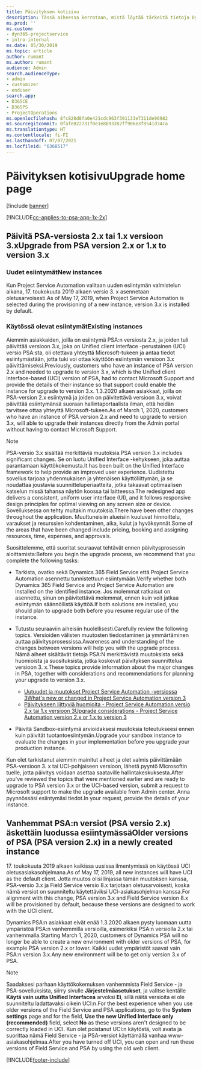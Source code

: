 ```yaml
---
title: Päivityksen kotisivu
description: Tässä aiheessa kerrotaan, mistä löytää tärkeitä tietoja Dynamics 365 Project Service Automationin uusista ja muuttuneista ominaisuuksista, ja uuteen versioon päivittämisen prosessista.
ms.prod: ''
ms.custom:
- dyn365-projectservice
- intro-internal
ms.date: 05/30/2019
ms.topic: article
author: rumant
ms.author: rumant
audience: Admin
search.audienceType:
- admin
- customizer
- enduser
search.app:
- D365CE
- D365PS
- ProjectOperations
ms.openlocfilehash: 8fc820d8fa0e421cdc963f391133e7311de96982
ms.sourcegitcommit: 0fafe022731f0e1e8693382ff906e3f8541d34ca
ms.translationtype: HT
ms.contentlocale: fi-FI
ms.lasthandoff: 07/07/2021
ms.locfileid: "6368517"
---
```

# <a name="upgrade-home-page"></a><span data-ttu-id="927ea-103">Päivityksen kotisivu</span><span class="sxs-lookup"><span data-stu-id="927ea-103">Upgrade home page</span></span>

[!include [banner](../includes/psa-now-project-operations.md)]

[!INCLUDE[cc-applies-to-psa-app-1x-2x](../includes/cc-applies-to-psa-app-1x-2x.md)]

## <a name="upgrade-from-psa-version-2x-or-1x-to-version-3x"></a><span data-ttu-id="927ea-104">Päivitä PSA-versiosta 2.x tai 1.x versioon 3.x</span><span class="sxs-lookup"><span data-stu-id="927ea-104">Upgrade from PSA version 2.x or 1.x to version 3.x</span></span>

### <a name="new-instances"></a><span data-ttu-id="927ea-105">Uudet esiintymät</span><span class="sxs-lookup"><span data-stu-id="927ea-105">New instances</span></span>

<span data-ttu-id="927ea-106">Kun Project Service Automation valitaan uuden esiintymän valmistelun aikana, 17. toukokuuta 2019 alkaen versio 3. x asennetaan oletusarvoisesti.</span><span class="sxs-lookup"><span data-stu-id="927ea-106">As of May 17, 2019, when Project Service Automation is selected during the provisioning of a new instance, version 3.x is installed by default.</span></span>

### <a name="existing-instances"></a><span data-ttu-id="927ea-107">Käytössä olevat esiintymät</span><span class="sxs-lookup"><span data-stu-id="927ea-107">Existing instances</span></span>

<span data-ttu-id="927ea-108">Aiemmin asiakkaiden, joilla on esiintymä PSA:n versiosta 2.x, ja joiden tuli päivittää versioon 3.x, joka on Unified client interface -perustainen (UCI) versio PSA:sta, oli otettava yhteyttä Microsoft-tukeen ja antaa tiedot esiintymästään, jotta tuki voi ottaa käyttöön esiintymän versioon 3.x päivittämiseksi.</span><span class="sxs-lookup"><span data-stu-id="927ea-108">Previously, customers who have an instance of PSA version 2.x and needed to upgrade to version 3.x, which is the Unified client interface-based (UCI) version of PSA, had to contact Microsoft Support and provide the details of their instance so that support could enable the instance for upgrade to version 3.x.</span></span> <span data-ttu-id="927ea-109">1.3.2020 alkaen asiakkaat, joilla on PSA-version 2.x esiintymä ja joiden on päivitettävä versioon 3.x, voivat päivittää esiintymänsä suoraan hallintaportaalista ilman, että heidän tarvitsee ottaa yhteyttä Microsoft-tukeen.</span><span class="sxs-lookup"><span data-stu-id="927ea-109">As of March 1, 2020, customers who have an instance of PSA version 2.x and need to upgrade to version 3.x, will able to upgrade their instances directly from the Admin portal without having to contact Microsoft Support.</span></span>  

> [!NOTE]
> <span data-ttu-id="927ea-110">PSA-versio 3.x sisältää merkittäviä muutoksia.</span><span class="sxs-lookup"><span data-stu-id="927ea-110">PSA version 3.x includes significant changes.</span></span> <span data-ttu-id="927ea-111">Se on luotu Unified Interface -kehykseen, joka auttaa parantamaan käyttökokemusta.</span><span class="sxs-lookup"><span data-stu-id="927ea-111">It has been built on the Unified Interface framework to help provide an improved user experience.</span></span> <span data-ttu-id="927ea-112">Uudistettu sovellus tarjoaa yhdenmukaisen ja yhtenäisen käyttöliittymän, ja se noudattaa joustavia suunnitteluperiaatteita, jotka takaavat optimaalisen katselun missä tahansa näytön koossa tai laitteessa.</span><span class="sxs-lookup"><span data-stu-id="927ea-112">The redesigned app delivers a consistent, uniform user interface (UI), and it follows responsive design principles for optimal viewing on any screen size or device.</span></span> <span data-ttu-id="927ea-113">Sovelluksessa on tehty muitakin muutoksia.</span><span class="sxs-lookup"><span data-stu-id="927ea-113">There have been other changes throughout the application.</span></span> <span data-ttu-id="927ea-114">Muuttuneisiin alueisiin kuuluvat hinnoittelu, varaukset ja resurssien kohdentaminen, aika, kulut ja hyväksynnät.</span><span class="sxs-lookup"><span data-stu-id="927ea-114">Some of the areas that have been changed include pricing, booking and assigning resources, time, expenses, and approvals.</span></span>

<span data-ttu-id="927ea-115">Suosittelemme, että suoritat seuraavat tehtävät ennen päivitysprosessin aloittamista:</span><span class="sxs-lookup"><span data-stu-id="927ea-115">Before you begin the upgrade process, we recommend that you complete the following tasks:</span></span>

- <span data-ttu-id="927ea-116">Tarkista, ovatko sekä Dynamics 365 Field Service että Project Service Automation asennettu tunnistettuun esiintymään.</span><span class="sxs-lookup"><span data-stu-id="927ea-116">Verify whether both Dynamics 365 Field Service and Project Service Automation are installed on the identified instance.</span></span> <span data-ttu-id="927ea-117">Jos molemmat ratkaisut on asennettu, sinun on päivitettävä molemmat, ennen kuin voit jatkaa esiintymän säännöllistä käyttöä.</span><span class="sxs-lookup"><span data-stu-id="927ea-117">If both solutions are installed, you should plan to upgrade both before you resume regular use of the instance.</span></span>
- <span data-ttu-id="927ea-118">Tutustu seuraaviin aiheisiin huolellisesti.</span><span class="sxs-lookup"><span data-stu-id="927ea-118">Carefully review the following topics.</span></span> <span data-ttu-id="927ea-119">Versioiden välisten muutosten tiedostaminen ja ymmärtäminen auttaa päivitysprosessissa.</span><span class="sxs-lookup"><span data-stu-id="927ea-119">Awareness and understanding of the changes between versions will help you with the upgrade process.</span></span> <span data-ttu-id="927ea-120">Nämä aiheet sisältävät tietoja PSA:N merkittävistä muutoksista sekä huomioista ja suosituksista, jotka koskevat päivityksen suunnittelua versioon 3. x.</span><span class="sxs-lookup"><span data-stu-id="927ea-120">These topics provide information about the major changes in PSA, together with considerations and recommendations for planning your upgrade to version 3.x.</span></span>

    - [<span data-ttu-id="927ea-121">Uutuudet ja muutokset Project Service Automation -versiossa 3</span><span class="sxs-lookup"><span data-stu-id="927ea-121">What's new or changed in Project Service Automation version 3</span></span>](whats-new-changed-v3.md)
    - [<span data-ttu-id="927ea-122">Päivitykseen liittyviä huomioita - Project Service Automation versio 2.x tai 1.x versioon 3</span><span class="sxs-lookup"><span data-stu-id="927ea-122">Upgrade considerations - Project Service Automation version 2.x or 1.x to version 3</span></span>](upgrade-v3.md)

- <span data-ttu-id="927ea-123">Päivitä Sandbox-esiintymä arvioidaksesi muutoksia toteutukseesi ennen kuin päivität tuotantoesiintymän.</span><span class="sxs-lookup"><span data-stu-id="927ea-123">Upgrade your sandbox instance to evaluate the changes in your implementation before you upgrade your production instance.</span></span>

<span data-ttu-id="927ea-124">Kun olet tarkistanut aiemmin mainitut aiheet ja olet valmis päivittämään PSA-versioon 3. x tai UCI-pohjaiseen versioon, lähetä pyyntö Microsoftin tuelle, jotta päivitys voidaan asettaa saataville hallintakeskuksesta.</span><span class="sxs-lookup"><span data-stu-id="927ea-124">After you've reviewed the topics that were mentioned earlier and are ready to upgrade to PSA version 3.x or the UCI-based version, submit a request to Microsoft support to make the upgrade available from Admin center.</span></span> <span data-ttu-id="927ea-125">Anna pyynnössäsi esiintymäsi tiedot.</span><span class="sxs-lookup"><span data-stu-id="927ea-125">In your request, provide the details of your instance.</span></span>

## <a name="older-versions-of-psa-psa-version-2x-in-a-newly-created-instance"></a><span data-ttu-id="927ea-126">Vanhemmat PSA:n versiot (PSA versio 2.x) äskettäin luodussa esiintymässä</span><span class="sxs-lookup"><span data-stu-id="927ea-126">Older versions of PSA (PSA version 2.x) in a newly created instance</span></span>

<span data-ttu-id="927ea-127">17. toukokuuta 2019 alkaen kaikissa uusissa ilmentymissä on käytössä UCI oletusasiakasohjelmana.</span><span class="sxs-lookup"><span data-stu-id="927ea-127">As of May 17, 2019, all new instances will have UCI as the default client.</span></span> <span data-ttu-id="927ea-128">Jotta muutos olisi linjassa tämän muutoksen kanssa, PSA-versio 3.x ja Field Service versio 8.x tarjotaan oletusarvoisesti, koska nämä versiot on suunniteltu käytettäviksi UCI-asiakasohjelman kanssa.</span><span class="sxs-lookup"><span data-stu-id="927ea-128">For alignment with this change, PSA version 3.x and Field Service version 8.x will be provisioned by default, because these versions are designed to work with the UCI client.</span></span>

<span data-ttu-id="927ea-129">Dynamics PSA:n asiakkaat eivät enää 1.3.2020 alkaen pysty luomaan uutta ympäristöä PSA:n vanhemmilla versioilla, esimerkiksi PSA:n versiolla 2.x tai vanhemmalla.</span><span class="sxs-lookup"><span data-stu-id="927ea-129">Starting March 1, 2020, customers of Dynamics PSA will no longer be able to create a new environment with older versions of PSA, for example PSA version 2.x or lower.</span></span> <span data-ttu-id="927ea-130">Kaikki uudet ympäristöt saavat vain PSA:n version 3.x.</span><span class="sxs-lookup"><span data-stu-id="927ea-130">Any new environment will be to get only version 3.x of PSA.</span></span>

> [!NOTE]
> <span data-ttu-id="927ea-131">Saadaksesi parhaan käyttökokemuksen vanhemmista Field Service - ja PSA-sovelluksista, siirry sivulle **Järjestelmäasetukset**, ja valitse kentälle **Käytä vain uutta Unified Interfacea** arvoksi **Ei**, sillä näitä versioita ei ole suunniteltu ladattavaksi oikein UCI:n.</span><span class="sxs-lookup"><span data-stu-id="927ea-131">For the best experience when you use older versions of the Field Service and PSA applications, go to the **System settings** page and for the field, **Use the new Unified Interface only (recommended)** field, select **No** as these versions aren't designed to be correctly loaded in UCI.</span></span> <span data-ttu-id="927ea-132">Kun olet poistanut UCI:n käytöstä, voit avata ja suorittaa nämä Field Service - ja PSA-versiot käyttämällä vanhaa www-asiakasohjelmaa.</span><span class="sxs-lookup"><span data-stu-id="927ea-132">After you have turned off UCI, you can open and run these versions of Field Service and PSA by using the old web client.</span></span> 


[!INCLUDE[footer-include](../includes/footer-banner.md)]